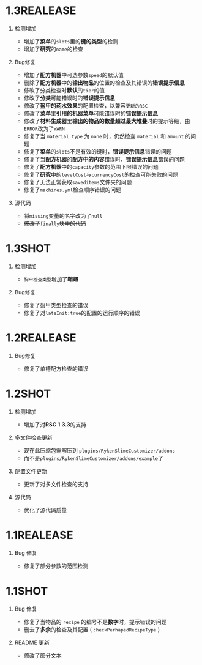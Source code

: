 # 1.3REALEASE

1. 检测增加

   - 增加了**菜单**的`slots`里的**键的类型**的检测
   - 增加了**研究**的`name`的检查

2. Bug修复
   - 增加了**配方机器**中可选参数`speed`的默认值
   - 删除了**配方机器**中的**输出物品**的位置的检查及其错误的**错误提示信息**
   - 修改了分类检查时**默认**的`tier`的值
   - 修改了**分类**可能错误时的**错误提示信息**
   - 修改了**盔甲的药水效果**的配置检查，以兼容`更新的RSC`
   - 修改了**菜单**里**引用的机器菜单**可能错误时的**错误提示信息**
   - 修改了**材料生成器**里**输出的物品的数量超过最大堆叠**时的提示等级，由`ERROR`改为了`WARN`
   - 修复了当 `material_type` 为 `none` 时，仍然检查 `material` 和 `amount` 的问题
   - 修复了**菜单**的`slots`不是有效的键时，**错误提示信息**错误的问题
   - 修复了当**配方机器**的**配方中的内容**错误时，**错误提示信息**错误的问题
   - 修复了**配方机器**中的`capacity`参数的范围下限错误的问题
   - 修复了**研究**中的`levelCost`与`currencyCost`的检查可能失败的问题
   - 修复了无法正常获取`saveditems`文件夹的问题
   - 修复了`machines.yml`检查顺序错误的问题

3. 源代码

   - 将`missing`变量的名字改为了`null`
   - ~~修改了`finally`块中的代码~~

# 1.3SHOT

1. 检测增加

   - `胸甲检查类型`增加了**鞘翅**

2. Bug修复

   - 修复了盔甲类型检查的错误
   - 修复了对`lateInit:true`的配置的运行顺序的错误

# 1.2REALEASE

1. Bug修复

   - 修复了单槽配方检查的错误

# 1.2SHOT

1. 检测增加

   - 增加了对**RSC 1.3.3**的支持

2. 多文件检查更新

   - 现在此压缩包需解压到 `plugins/RykenSlimeCustomizer/addons`
   - 而不是`plugins/RykenSlimeCustomizer/addons/example`了

3. 配置文件更新

   - 更新了对多文件检查的支持

4. 源代码

   - 优化了源代码质量

# 1.1REALEASE

1. Bug 修复

   - 修复了部分参数的范围检测

# 1.1SHOT

1. Bug 修复

   - 修复了当物品的 `recipe` 的编号不是**数字**时，提示错误的问题
   - 删去了**多余**的检查及其配置 ( `checkPerhapedRecipeType` )

2. README 更新

   - 修改了部分文本
